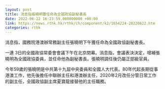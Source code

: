 ```yaml
---
layout: post
title: 消息指張曉明獲任命為全國政協副秘書長
date: 2022-06-22 16:23:59.000000000 +08:00
link: https://news.rthk.hk/rthk/ch/component/k2/1654224-20220622.htm
categories: rthk
---
```


消息指，國務院港澳辦常務副主任張曉明下午獲任命為全國政協副秘書長。

一連 3日的全國政協常委會會議下午在北京閉幕。消息指，會議表決決定，增補張曉明為全國政協委員，並任命他為副秘書長。張曉明調任後仍屬正部級官員。

今年59歲的張曉明是中共第十九屆中央委員和全國人大代表。80年代起長期從事港澳工作，他先後擔任中聯辦主任和港澳辦主任，2020年2月改任分管日常工作的副主任，全國政協副主席夏寶龍接替他的主任職務。

